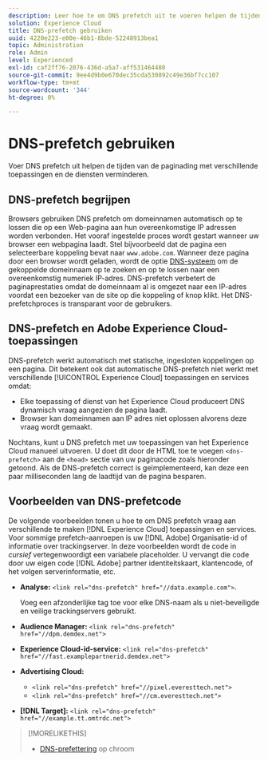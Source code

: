 ```yaml
---
description: Leer hoe te om DNS prefetch uit te voeren helpen de tijden van de paginading met verschillende toepassingen en de diensten in Experience Cloud verminderen.
solution: Experience Cloud
title: DNS-prefetch gebruiken
uuid: 4220e223-e00e-46b1-8bde-52248913bea1
topic: Administration
role: Admin
level: Experienced
exl-id: caf2ff76-2076-436d-a5a7-aff531464480
source-git-commit: 9ee4d9b0e670dec35cda530892c49e36bf7cc107
workflow-type: tm+mt
source-wordcount: '344'
ht-degree: 0%

---
```


# DNS-prefetch gebruiken

Voer DNS prefetch uit helpen de tijden van de paginading met verschillende toepassingen en de diensten verminderen.

## DNS-prefetch begrijpen

Browsers gebruiken DNS prefetch om domeinnamen automatisch op te lossen die op een Web-pagina aan hun overeenkomstige IP adressen worden verbonden. Het vooraf ingestelde proces wordt gestart wanneer uw browser een webpagina laadt. Stel bijvoorbeeld dat de pagina een selecteerbare koppeling bevat naar `www.adobe.com`. Wanneer deze pagina door een browser wordt geladen, wordt de optie [DNS-systeem](https://www.networksolutions.com/support/what-is-a-domain-name-server-dns-and-how-does-it-work/) om de gekoppelde domeinnaam op te zoeken en op te lossen naar een overeenkomstig numeriek IP-adres. DNS-prefetch verbetert de paginaprestaties omdat de domeinnaam al is omgezet naar een IP-adres voordat een bezoeker van de site op die koppeling of knop klikt. Het DNS-prefetchproces is transparant voor de gebruikers.

## DNS-prefetch en Adobe Experience Cloud-toepassingen

DNS-prefetch werkt automatisch met statische, ingesloten koppelingen op een pagina. Dit betekent ook dat automatische DNS-prefetch niet werkt met verschillende [!UICONTROL Experience Cloud] toepassingen en services omdat:

* Elke toepassing of dienst van het Experience Cloud produceert DNS dynamisch vraag aangezien de pagina laadt.
* Browser kan domeinnamen aan IP adres niet oplossen alvorens deze vraag wordt gemaakt.

Nochtans, kunt u DNS prefetch met uw toepassingen van het Experience Cloud manueel uitvoeren. U doet dit door de HTML toe te voegen `<dns-prefetch>` aan de `<head>` sectie van uw paginacode zoals hieronder getoond. Als de DNS-prefetch correct is geïmplementeerd, kan deze een paar milliseconden lang de laadtijd van de pagina besparen.

## Voorbeelden van DNS-prefetcode

De volgende voorbeelden tonen u hoe te om DNS prefetch vraag aan verschillende te maken [!DNL Experience Cloud] toepassingen en services. Voor sommige prefetch-aanroepen is uw [!DNL Adobe] Organisatie-id of informatie over trackingserver. In deze voorbeelden wordt de code in *cursief* vertegenwoordigt een variabele placeholder. U vervangt die code door uw eigen code [!DNL Adobe] partner identiteitskaart, klantencode, of het volgen serverinformatie, etc.

* **Analyse:** `<link rel="dns-prefetch" href="//data.example.com">`.

  Voeg een afzonderlijke tag toe voor elke DNS-naam als u niet-beveiligde en veilige trackingservers gebruikt.

* **Audience Manager:** `<link rel="dns-prefetch" href="//dpm.demdex.net">`

* **Experience Cloud-id-service:** `<link rel="dns-prefetch" href="//fast.examplepartnerid.demdex.net">`

* **Advertising Cloud:**

   * `<link rel="dns-prefetch" href="//pixel.everesttech.net">`
   * `<link rel="dns-prefetch" href="//cm.everesttech.net">`

* **[!DNL Target]:** `<link rel="dns-prefetch" href="//example.tt.omtrdc.net">`

>[!MORELIKETHIS]
>
>* [DNS-prefettering](https://www.chromium.org/developers/design-documents/dns-prefetching) op chroom
